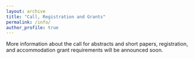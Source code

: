 ```yaml
---
layout: archive
title: "Call, Registration and Grants"
permalink: /info/
author_profile: true
---
```


More information about the call for abstracts and short papers, registration, and accommodation grant requirements will be announced soon.